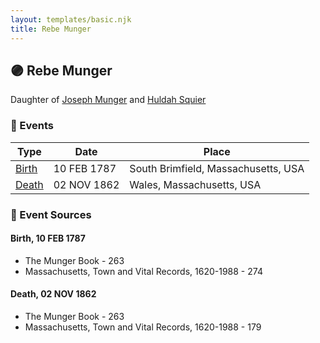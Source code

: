 ```yaml
---
layout: templates/basic.njk
title: Rebe Munger
---
```

## 🟣 Rebe Munger

Daughter of [Joseph Munger](/people/4/48832802) and [Huldah Squier](/people/4/40449307)

### 📆 Events

Type | Date | Place
------ | ------ | ------
[Birth](#event-008398ba-bd42-4288-b9c0-47ae0402811e) | 10 FEB 1787 | South Brimfield, Massachusetts, USA
[Death](#event-0e378a1c-7d6a-4f0c-b7d4-0968399ff8e9) | 02 NOV 1862 | Wales, Massachusetts, USA

### 📰 Event Sources

#### <a id="event-008398ba-bd42-4288-b9c0-47ae0402811e"></a> Birth, 10 FEB 1787
* The Munger Book  - 263
* Massachusetts, Town and Vital Records, 1620-1988  - 274

#### <a id="event-0e378a1c-7d6a-4f0c-b7d4-0968399ff8e9"></a> Death, 02 NOV 1862
* The Munger Book  - 263
* Massachusetts, Town and Vital Records, 1620-1988  - 179